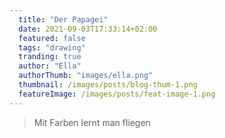 ```yaml
---
  title: "Der Papagei"
  date: 2021-09-03T17:33:14+02:00
  featured: false
  tags: "drawing"
  tranding: true
  author: "Ella"
  authorThumb: "images/ella.png"
  thumbnail: /images/posts/blog-thum-1.png
  featureImage: /images/posts/feat-image-1.png
---
```


> Mit Farben lernt man fliegen